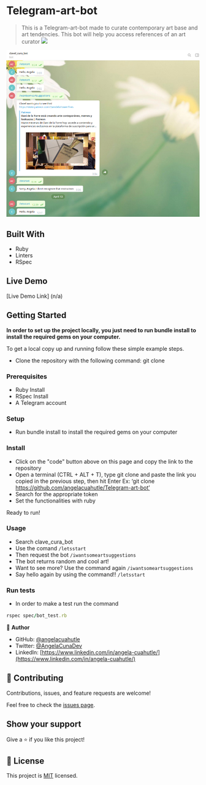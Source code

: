 # Telegram-art-bot
> This is a Telegram-art-bot made to curate contemporary art base and art tendencies. This bot will help you access references of an art curator 
![](https://img.shields.io/badge/Microverse-blueviolet)

![screenshot](./assets/art-bot.png)

## Built With

- Ruby
- Linters
- RSpec

## Live Demo

[Live Demo Link] (n/a)

## Getting Started

**In order to set up the project locally, you just need to run bundle install to install the required gems on your computer.**


To get a local copy up and running follow these simple example steps.

- Clone the repository with the following command: git clone

### Prerequisites

- Ruby Install
- RSpec Install
- A Telegram account 

### Setup

- Run bundle install to install the required gems on your computer

### Install

- Click on the "code" button above on this page and copy the link to the repository
- Open a terminal (CTRL + ALT + T), type git clone and paste the link you copied in the previous step, then hit Enter Ex: ‘git clone https://github.com/angelacuahutle/Telegram-art-bot’
- Search for the appropriate token
- Set the functionalities with ruby 

Ready to run!

### Usage

- Search clave_cura_bot
- Use the comand ```/letsstart```
- Then request the bot ```/iwantsomeartsuggestions```
- The bot returns random and cool art! 
- Want to see more? Use the command again ```/iwantsomeartsuggestions```
- Say hello again by using the command!! ```/letsstart```

### Run tests

- In order to make a test run the command 

```ruby
rspec spec/bot_test.rb
```

👤 **Author**

- GitHub: [@angelacuahutle](https://github.com/angelacuahutle)
- Twitter: [@AngelaCunaDev](https://twitter.com/AngelaCunaDev)
- LinkedIn: [https://www.linkedin.com/in/angela-cuahutle/](https://www.linkedin.com/in/angela-cuahutle/)

## 🤝 Contributing

Contributions, issues, and feature requests are welcome!

Feel free to check the [issues page](../../issues/).

## Show your support

Give a ⭐️ if you like this project!

## 📝 License

This project is [MIT](./MIT.md) licensed.
